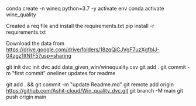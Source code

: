 conda create -n wineq python=3.7 -y
activate env
conda activate wine_quality

Created a req file and install the requirements.txt
pip install -r requirements.txt

Download the data from
https://drive.google.com/drive/folders/18zqQiCJVgF7uzXgfbIJ-04zgz1ItNfF5?usp=sharing


git init
dvc init 
dvc add data_given_win/winequality.csv
git add .
git commit -m "first commit"
oneliner updates for readme


git add . && git commit -m "update Readme.md"
git remote add origin https://github.com/Ashit-cloud/Win_quality_dvc.git
git branch -M main
git push origin main
